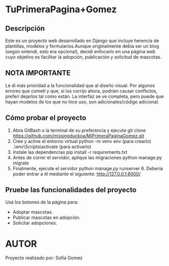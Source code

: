# TuPrimeraPagina+Gomez

## Descripción
Este es un proyecto web desarrollado en Django que incluye herencia de plantillas, modelos y formularios.Aunque originalmente debía ser un blog (según entendí, esto era opcional), decidí enfocarlo en una página web cuyo objetivo es facilitar la adopción, publicación y solicitud de mascotas.

## NOTA IMPORTANTE
Le di más prioridad a la funcionalidad que al diseño visual. Por algunos errores que cometí y que, si los corrijo ahora, podrían causar conflictos, preferí dejarlos tal como están. La interfaz se ve completa, pero puede que hayan modelos de los que no hice uso, son adicionales/código adicional. 

## Cómo probar el proyecto
1. Abra GitBash o la terminal de su preferencia y ejecute
    git clone https://github.com/missingduckoa/MiPrimeraPaginaGomez.git
2. Cree y active el entorno virtual 
    python -m venv env (para crearlo)
    .\env\Scripts\activate (para activarlo)
3. Instale las dependencias
    pip install -r requirements.txt
4. Antes de correr el servidor, aplique las migraciones
    python manage.py migrate
5. Finalmente, ejecute el servidor
    python manage.py runserver
    6. Deberia poder entrar a él mediante el siguiente: http://127.0.0.1:8000/

## Pruebe las funcionalidades del proyecto
 Usá los botones de la página para:
- Adoptar mascotas.
- Publicar mascotas en adopción.
- Solicitar adopciones.

# AUTOR
Proyecto realizado por: Sofia Gomez